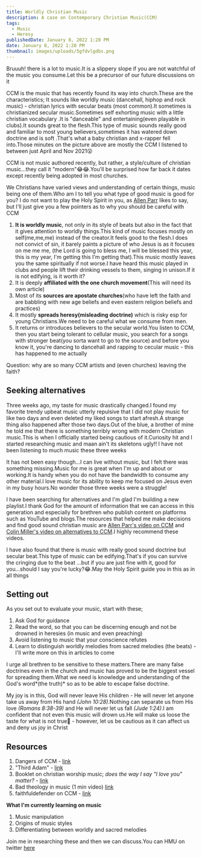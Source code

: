 ```yaml
---
title: Worldly Christian Music
description: A case on Contemporary Christian Music(CCM)
tags:
  - Music
  - Heresy
publishedDate: January 8, 2022 1:20 PM
date: January 8, 2022 1:20 PM
thumbnail: images/uploads/5gfdvlgdbs.png
---
```

Bruuuh! there is a lot to music.It is a slippery slope if you are not watchful of the music you consume.Let this be a precursor of our future discussions on it

CCM is the music that has recently found its way into church.These are the characteristics; It sounds like worldly music (dancehall, hiphop and rock music) - christian lyrics with secular beats (most common).It sometimes is christianized  secular music.Sometimes self exhorting music with a little christian vocabulary .It is "danceable" and entertaining(even playable in clubs).It sounds great to the flesh.This type of music sounds really good and familiar to most young believers,sometimes it has watered down doctrine and is soft .That's what a baby christian and x-rapper fell into.Those minutes on the picture above are mostly the CCM  I listened to between just April and Nov 2021😲

CCM  is not music authored recently, but rather, a style/culture of christian music...they call it "modern"😂😂.You'll be surprised how far back it dates except recently being adopted in most churches.

We Christians have varied views and understanding of certain things, music being one of them.Who am I to tell you what type of good music is good for you? I do not want to play the Holy Spirit in you, as [Allen Parr](https://www.youtube.com/user/thebeatagp) likes to say, but I'll just give you a few pointers as to why you should be careful with CCM

1. **It is worldly music**, not only in its style of beats but also in the fact that it gives attention to worldly things.This kind of music focuses mostly on self(me,me,me) instead of the creator.It feels good to the flesh.I does not convict of sin, it barely  paints a picture of who Jesus is as it focuses on me me me, (the Lord is going to bless me, I will be blessed this year, this is my year, I'm getting this I'm getting that).This music mostly leaves you the same spiritually if not worse.I have heard this music played in clubs and people lift their drinking vessels to them, singing in unison.If it is not edifying, is it worth it?
2. It is deeply **affiliated with the one church movement**(This will need its own article)
3. Most of its **sources are apostate churches**(who have left the faith and are babbling with new age beliefs and even eastern religion beliefs and practices)
4. It mostly **spreads heresy(misleading doctrine)** which is risky esp for young Christians.We need to be careful what we consume from men.
5. It returns or introduces believers to the secular world.You listen to CCM, then you start being tolerant to cellular music, you search for a songs with stronger beat(you sorta want to go to the source) and before you know it, you're dancing to dancehall and rapping to cecular music -  this has happened to me actually

Question: why are so many CCM artists and (even churches) leaving the faith?

## Seeking alternatives

Three weeks ago, my taste for music drastically changed.I found my favorite trendy upbeat music utterly repulsive that I did not play music for like two days and  even deleted my liked songs to start afresh.A strange thing also happened after those two days.Out of the blue, a brother of mine he told me that there is something terribly wrong with modern Christian music.This is when I officially started being cautious of it.Curiosity hit and I started researching music and maan ain't its skeletons ugly!! I have not been listening to much music these three weeks

It has not been easy though...I can live without music, but I felt there was something missing.Music for me is great when I'm up and about or working.It is handy when you do not have the bandwidth to consume any other material.I love music for its ability to keep me focused on Jesus even in my busy hours.No wonder those three weeks were a struggle!

I have been searching for alternatives and I'm glad I'm building a new playlist.I thank God for the amount of information that we can access in this generation and especially for brethren who publish content on platforms such as YouTube and blogs.The resources that helped me make decisions and find good sound christian music are [Allen Parr's video on CCM](https://www.youtube.com/watch?v=wi4RADE4zL0) and [Colin Miller's video on alternatives to CCM](https://www.youtube.com/watch?v=iI1ZApuG2Io).I highly recommend these videos.

I have also found that there is music with really good sound doctrine but secular beat.This type of music can be edifying.That's if you can survive the cringing due to the beat ...but if you are just fine with it, good for you...should I say you're lucky?😂.May the Holy Spirit guide  you in this as in all things

## Setting out

As you set out to evaluate your music, start with these;

1. Ask God for guidance
2. Read the word, so that you can be discerning enough and not be drowned in heresies (in music and even preaching)
3. Avoid listening to music that your conscience refutes
4. Learn to distinguish worldly melodies from sacred melodies (the beats) - I'll write more on this in articles to come

I urge all brethren to be sensitive to these matters.There are many false doctrines even in the church and music has proved to be the biggest vessel for spreading them.What we need is knowledge and understanding of the God's word*(the truth)* so as to be able to escape false doctrine.

My joy is in this, God will never leave His children - He will never let anyone take us away from His hand *(John 10:28)*.Nothing can separate us from His love *(Romans 8:38-39)* and He will never let us fall *(Jude 1:24)*.I am confident that not even this music will drown us.He will make us loose the taste for what is not true🥳  - however, let us be cautious as it can affect us  and deny us joy in Christ

## Resources

1. Dangers of CCM - [link](https://www.youtube.com/playlist?list=PLfiFUjkQFWzd8Nv3dSsezYviSvEHb1r2e)
2. "Third Adam" - [link](https://www.youtube.com/watch?v=pc7C0ZxDWUA&list=PLYltRndgBlAu-bP_2dLU24Ag-3SkrBHTe&index=4)
3. Booklet on christian worship music; *does the way I say "I love you" matter?* - [link](http://www.e-hope4all.info/media-eng/MusicAndWorshipWeb.pdf)
4. Bad theology in music (1 min video) [link](https://youtu.be/VAw_TQx-7rM)
5. faithfuldefender on CCM - [link](https://www.youtube.com/watch?v=BYX3N50Pj7w)

**What I'm currently learning on music**

1. Music manipulation
2. Origins of music styles
3. Differentiating between worldly and sacred melodies

Join me in researching these and then we can discuss.You can HMU on twitter [here](https://twitter.com/kimutai_io)